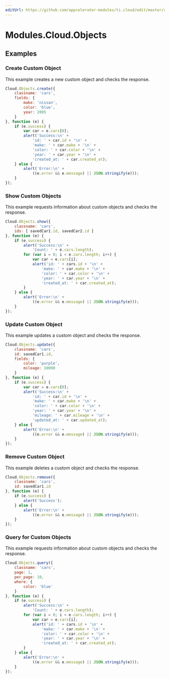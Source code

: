 ```yaml
---
editUrl: https://github.com/appcelerator-modules/ti.cloud/edit/master/apidoc/Objects/Objects.yml
---
```

# Modules.Cloud.Objects

<TypeHeader/>

## Examples

### Create Custom Object

This example creates a new custom object and checks the response.

``` js
Cloud.Objects.create({
    classname: 'cars',
    fields: {
        make: 'nissan',
        color: 'blue',
        year: 2005
    }
}, function (e) {
    if (e.success) {
        var car = e.cars[0];
        alert('Success:\n' +
            'id: ' + car.id + '\n' +
            'make: ' + car.make + '\n' +
            'color: ' + car.color + '\n' +
            'year: ' + car.year + '\n' +
            'created_at: ' + car.created_at);
    } else {
        alert('Error:\n' +
            ((e.error && e.message) || JSON.stringify(e)));
    }
});
```

### Show Custom Objects

This example requests information about custom objects and checks the response.

``` js
Cloud.Objects.show({
    classname: 'cars',
    ids: [ savedCar1.id, savedCar2.id ]
}, function (e) {
    if (e.success) {
        alert('Success:\n' +
            'Count: ' + e.cars.length);
        for (var i = 0; i < e.cars.length; i++) {
            var car = e.cars[i];
            alert('id: ' + cars.id + '\n' +
                'make: ' + car.make + '\n' +
                'color: ' + car.color + '\n' +
                'year: ' + car.year + '\n' +
                'created_at: ' + car.created_at);
        }
    } else {
        alert('Error:\n' +
            ((e.error && e.message) || JSON.stringify(e)));
    }
});
```

### Update Custom Object

This example updates a custom object and checks the response.

``` js
Cloud.Objects.update({
    classname: 'cars',
    id: savedCar1.id,
    fields: {
        color: 'purple',
        mileage: 10000
    }
}, function (e) {
    if (e.success) {
        var car = e.cars[0];
        alert('Success:\n' +
            'id: ' + car.id + '\n' +
            'make: ' + car.make + '\n' +
            'color: ' + car.color + '\n' +
            'year: ' + car.year + '\n' +
            'mileage: ' + car.mileage + '\n' +
            'updated_at: ' + car.updated_at);
    } else {
        alert('Error:\n' +
            ((e.error && e.message) || JSON.stringify(e)));
    }
});
```

### Remove Custom Object

This example deletes a custom object and checks the response.

``` js
Cloud.Objects.remove({
    classname: 'cars',
    id: savedCar1.id
}, function (e) {
    if (e.success) {
        alert('Success');
    } else {
        alert('Error:\n' +
            ((e.error && e.message) || JSON.stringify(e)));
    }
});
```

### Query for Custom Objects

This example requests information about custom objects and checks the response.

``` js
Cloud.Objects.query({
    classname: 'cars',
    page: 1,
    per_page: 10,
    where: {
        color: 'blue'
    }
}, function (e) {
    if (e.success) {
        alert('Success:\n' +
            'Count: ' + e.cars.length);
        for (var i = 0; i < e.cars.length; i++) {
            var car = e.cars[i];
            alert('id: ' + cars.id + '\n' +
                'make: ' + car.make + '\n' +
                'color: ' + car.color + '\n' +
                'year: ' + car.year + '\n' +
                'created_at: ' + car.created_at);
        }
    } else {
        alert('Error:\n' +
            ((e.error && e.message) || JSON.stringify(e)));
    }
});
```

<ApiDocs/>
